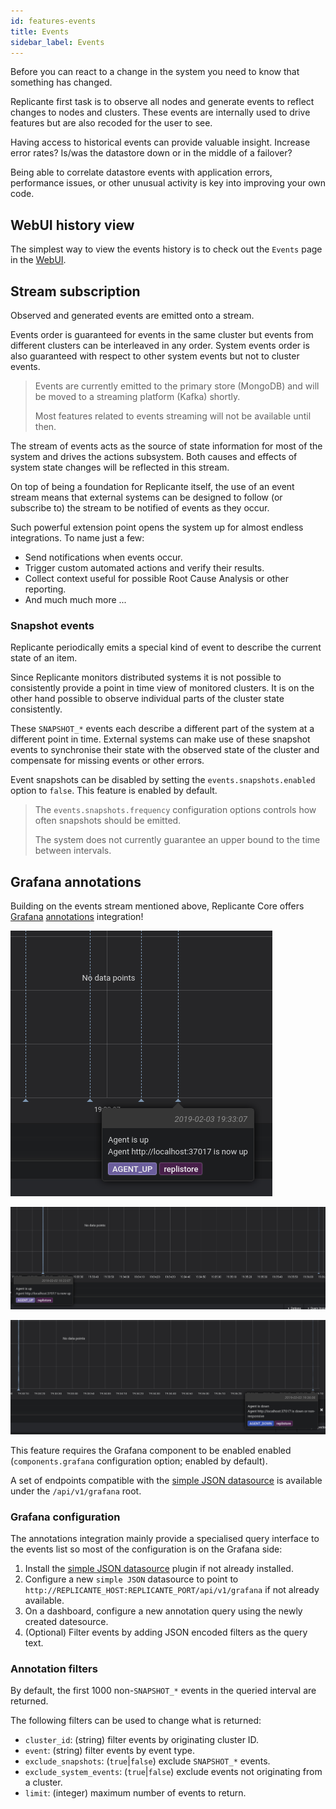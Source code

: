 ```yaml
---
id: features-events
title: Events
sidebar_label: Events
---
```


Before you can react to a change in the system you need to know that something has changed.

Replicante first task is to observe all nodes and generate events to reflect changes to nodes and clusters.
These events are internally used to drive features but are also recoded for the user to see.

Having access to historical events can provide valuable insight.
Increase error rates? Is/was the datastore down or in the middle of a failover?

Being able to correlate datastore events with application errors, performance issues,
or other unusual activity is key into improving your own code.


## WebUI history view
The simplest way to view the events history is to check out the `Events` page in the [WebUI](features-webui.md).


## Stream subscription
Observed and generated events are emitted onto a stream.

Events order is guaranteed for events in the same cluster but events from different clusters
can be interleaved in any order.
System events order is also guaranteed with respect to other system events but not to cluster events.

<blockquote class="warning">

Events are currently emitted to the primary store (MongoDB) and will be moved to
a streaming platform (Kafka) shortly.

Most features related to events streaming will not be available until then.

</blockquote>

The stream of events acts as the source of state information for most of the system
and drives the actions subsystem.
Both causes and effects of system state changes will be reflected in this stream.

On top of being a foundation for Replicante itself, the use of an event stream means that
external systems can be designed to follow (or subscribe to) the stream to be notified
of events as they occur.

Such powerful extension point opens the system up for almost endless integrations.
To name just a few:

  * Send notifications when events occur.
  * Trigger custom automated actions and verify their results.
  * Collect context useful for possible Root Cause Analysis or other reporting.
  * And much much more ...


### Snapshot events
Replicante periodically emits a special kind of event to describe the current state of an item.

Since Replicante monitors distributed systems it is not possible to consistently provide a
point in time view of monitored clusters.
It is on the other hand possible to observe individual parts of the cluster state consistently.

These `SNAPSHOT_*` events each describe a different part of the system at a different point in time.
External systems can make use of these snapshot events to synchronise their state with the observed
state of the cluster and compensate for missing events or other errors.

Event snapshots can be disabled by setting the `events.snapshots.enabled` option to `false`.
This feature is enabled by default.

<blockquote class="warning">

The `events.snapshots.frequency` configuration options controls how often snapshots should be emitted.

The system does not currently guarantee an upper bound to the time between intervals.

</blockquote>


## Grafana annotations
Building on the events stream mentioned above, Replicante Core offers [Grafana](https://grafana.com/)
[annotations](http://docs.grafana.org/reference/annotations/) integration!

![Annotation of an Agent Up event close up](assets/grafana-agent-up-zoom.png)

![Annotation of an Agent Up event](assets/grafana-agent-up.png)

![Annotation of an Agent Down event](assets/grafana-agent-down.png)

This feature requires the Grafana component to be enabled enabled
(`components.grafana` configuration option; enabled by default).

A set of endpoints compatible with the
[simple JSON datasource](https://grafana.com/plugins/grafana-simple-json-datasource)
is available under the `/api/v1/grafana` root.


### Grafana configuration
The annotations integration mainly provide a specialised query interface to the events list
so most of the configuration is on the Grafana side:

  1. Install the [simple JSON datasource](https://grafana.com/plugins/grafana-simple-json-datasource)
     plugin if not already installed.
  2. Configure a new `simple JSON` datasource to point to `http://REPLICANTE_HOST:REPLICANTE_PORT/api/v1/grafana`
     if not already available.
  3. On a dashboard, configure a new annotation query using the newly created datesource.
  4. (Optional) Filter events by adding JSON encoded filters as the query text.


### Annotation filters
By default, the first 1000 non-`SNAPSHOT_*` events in the queried interval are returned.

The following filters can be used to change what is returned:

  * `cluster_id`: (string) filter events by originating cluster ID.
  * `event`: (string) filter events by event type.
  * `exclude_snapshots`: (`true`|`false`) exclude `SNAPSHOT_*` events.
  * `exclude_system_events`: (`true`|`false`) exclude events not originating from a cluster.
  * `limit`: (integer) maximum number of events to return.
